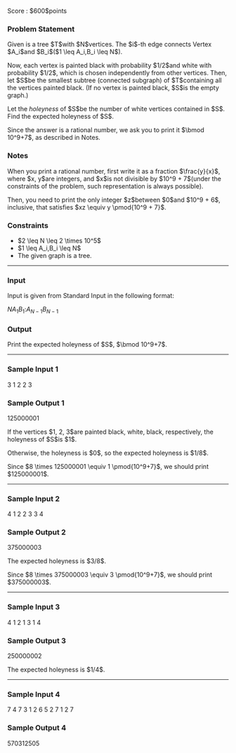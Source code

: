 
<div>

<span>

<span>

<p>
Score : $600$points
</p>

<div>

<section>

### **Problem Statement**

<p>
Given is a tree $T$with $N$vertices. The $i$-th edge connects Vertex $A_i$and $B_i$($1 \leq A_i,B_i \leq N$).
</p>

<p>
Now, each vertex is painted black with probability $1/2$and white with probability $1/2$, which is chosen independently from other vertices. Then, let $S$be the smallest subtree (connected subgraph) of $T$containing all the vertices painted black. (If no vertex is painted black, $S$is the empty graph.)
</p>

<p>
Let the 
<em>
holeyness
</em>
of $S$be the number of white vertices contained in $S$. Find the expected holeyness of $S$.
</p>

<p>
Since the answer is a rational number, we ask you to print it $\bmod 10^9+7$, as described in Notes.
</p>

</section>

</div>

<div>

<section>

### **Notes**

<p>
When you print a rational number, first write it as a fraction $\frac{y}{x}$, where $x, y$are integers, and $x$is not divisible by $10^9 + 7$(under the constraints of the problem, such representation is always possible).
</p>

<p>
Then, you need to print the only integer $z$between $0$and $10^9 + 6$, inclusive, that satisfies $xz \equiv y \pmod{10^9 + 7}$.
</p>

</section>

</div>

<div>

<section>

### **Constraints**

<ul>

<li>
$2 \leq N \leq 2 \times 10^5$
</li>

<li>
$1 \leq A_i,B_i \leq N$
</li>

<li>
The given graph is a tree.
</li>

</ul>

</section>

</div>

---

<div>

<div>

<section>

### **Input**

<p>
Input is given from Standard Input in the following format:
</p>

<div>

$N$$A_1$$B_1$$:$$A_{N-1}$$B_{N-1}$
</div>

</section>

</div>

<div>

<section>

### **Output**

<p>
Print the expected holeyness of $S$, $\bmod 10^9+7$.
</p>

</section>

</div>

</div>

---

<div>

<section>

### **Sample Input 1**

<div>

3
1 2
2 3

</div>

</section>

</div>

<div>

<section>

### **Sample Output 1**

<div>

125000001

</div>

<p>
If the vertices $1, 2, 3$are painted black, white, black, respectively, the holeyness of $S$is $1$.
</p>

<p>
Otherwise, the holeyness is $0$, so the expected holeyness is $1/8$.
</p>

<p>
Since $8 \times 125000001 \equiv 1 \pmod{10^9+7}$, we should print $125000001$.
</p>

</section>

</div>

---

<div>

<section>

### **Sample Input 2**

<div>

4
1 2
2 3
3 4

</div>

</section>

</div>

<div>

<section>

### **Sample Output 2**

<div>

375000003

</div>

<p>
The expected holeyness is $3/8$.
</p>

<p>
Since $8 \times 375000003 \equiv 3 \pmod{10^9+7}$, we should print $375000003$.
</p>

</section>

</div>

---

<div>

<section>

### **Sample Input 3**

<div>

4
1 2
1 3
1 4

</div>

</section>

</div>

<div>

<section>

### **Sample Output 3**

<div>

250000002

</div>

<p>
The expected holeyness is $1/4$.
</p>

</section>

</div>

---

<div>

<section>

### **Sample Input 4**

<div>

7
4 7
3 1
2 6
5 2
7 1
2 7

</div>

</section>

</div>

<div>

<section>

### **Sample Output 4**

<div>

570312505

</div>

</section>

</div>

</span>

</span>

</div>
